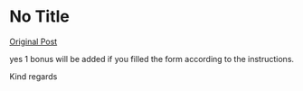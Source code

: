 # No Title

[Original Post](https://discourse.onlinedegree.iitm.ac.in/t/168832/123)

<p>yes 1 bonus will be added if you filled the form according to the instructions.</p>
<p>Kind regards</p>